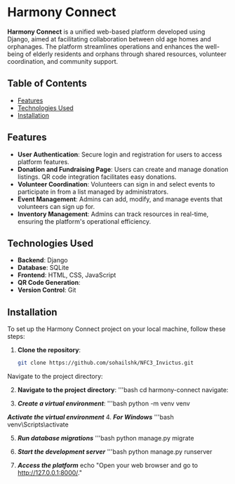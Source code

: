 # Harmony Connect

**Harmony Connect** is a unified web-based platform developed using Django, aimed at facilitating collaboration between old age homes and orphanages. The platform streamlines operations and enhances the well-being of elderly residents and orphans through shared resources, volunteer coordination, and community support.

## Table of Contents

- [Features](#features)
- [Technologies Used](#technologies-used)
- [Installation](#installation)

## Features

- **User Authentication**: Secure login and registration for users to access platform features.
- **Donation and Fundraising Page**: Users can create and manage donation listings. QR code integration facilitates easy donations.
- **Volunteer Coordination**: Volunteers can sign in and select events to participate in from a list managed by administrators.
- **Event Management**: Admins can add, modify, and manage events that volunteers can sign up for.
- **Inventory Management**: Admins can track resources in real-time, ensuring the platform's operational efficiency.
## Technologies Used

- **Backend**: Django
- **Database**: SQLite
- **Frontend**: HTML, CSS, JavaScript
- **QR Code Generation**:
- **Version Control**: Git

## Installation

To set up the Harmony Connect project on your local machine, follow these steps:

1. **Clone the repository**:
   ```bash
   git clone https://github.com/sohailshk/NFC3_Invictus.git
Navigate to the project directory:

2. **Navigate to the project directory**:
   '''bash
   cd harmony-connect
   navigate:

4. ***Create a virtual environment***:
   '''bash
   python -m venv venv

 ***Activate the virtual environment***
4. ***For Windows***
   '''bash
   venv\Scripts\activate

5. ***Run database migrations***
   '''bash
   python manage.py migrate

6. ***Start the development server***
   '''bash
   python manage.py runserver

7. ***Access the platform***
echo "Open your web browser and go to http://127.0.0.1:8000/."
